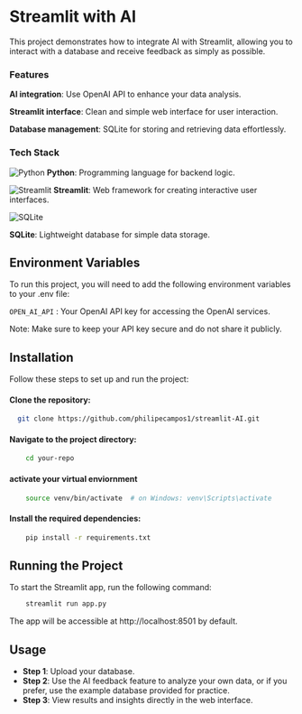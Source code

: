 
# Streamlit with AI
This project demonstrates how to integrate AI with Streamlit, allowing you to interact with a database and receive feedback as simply as possible.

### Features

**AI integration**: Use OpenAI API to enhance your data analysis.

**Streamlit interface**: Clean and simple web interface for user interaction.

**Database management**: SQLite for storing and retrieving data effortlessly.

### Tech Stack

![Python](https://img.icons8.com/?size=50&id=qBvOwZw81tVy&format=png&color=000000)
**Python**: Programming language for backend logic.

![Streamlit](https://img.icons8.com/?size=50&id=9pAKclTpHTMC&format=png&color=000000)
**Streamlit**: Web framework for creating interactive user interfaces.

![SQLite](https://img.icons8.com/?size=50&id=1476&format=png&color=000000)

**SQLite**: Lightweight database for simple data storage.
## Environment Variables
To run this project, you will need to add the following environment variables to your .env file:

`OPEN_AI_API` :  Your OpenAI API key for accessing the OpenAI services.

Note: Make sure to keep your API key secure and do not share it publicly.



## Installation

Follow these steps to set up and run the project:

#### Clone the repository:

```bash
  git clone https://github.com/philipecampos1/streamlit-AI.git
```

#### Navigate to the project directory:

```bash
    cd your-repo
```

#### activate your virtual enviornment

```bash
    source venv/bin/activate  # on Windows: venv\Scripts\activate
```

#### Install the required dependencies:

```bash
    pip install -r requirements.txt
```

## Running the Project

To start the Streamlit app, run the following command:
```bash
    streamlit run app.py
```
The app will be accessible at http://localhost:8501 by default.

## Usage

- **Step 1**: Upload your database.
- **Step 2**: Use the AI feedback feature to analyze your own data, or if you prefer, use the example database provided for practice.
- **Step 3**: View results and insights directly in the web interface.

